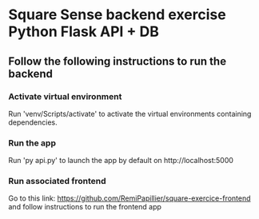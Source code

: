 # Square Sense backend exercise Python Flask API + DB

## Follow the following instructions to run the backend

### Activate virtual environment

Run 'venv/Scripts/activate' to activate the virtual environments containing dependencies.

### Run the app

Run 'py api.py' to launch the app by default on http://localhost:5000

### Run associated frontend

Go to this link: https://github.com/RemiPapillier/square-exercice-frontend and follow instructions to run the frontend app
